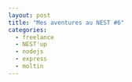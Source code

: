 ```yaml
---
layout: post
title: "Mes aventures au NEST #6"
categories:
  - freelance
  - NEST'up
  - nodejs
  - express
  - moltin
---
```

